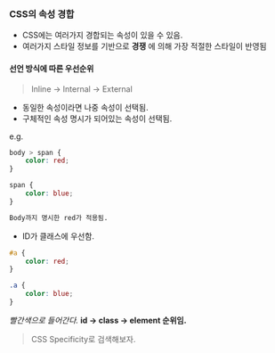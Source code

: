### CSS의 속성 경합 

* CSS에는 여러가지 경합되는 속성이 있을 수 있음. 
* 여러가지 스타일 정보를 기반으로 **경쟁** 에 의해 가장 적절한 스타일이 반영됨

#### 선언 방식에 따른 우선순위 

> Inline -> Internal -> External

* 동일한 속성이라면 나중 속성이 선택됨. 
* 구체적인 속성 명시가 되어있는 속성이 선택됨.

e.g.

```css
body > span {
    color: red;
}

span {
    color: blue;
}

Body까지 명시한 red가 적용됨.
```

* ID가 클래스에 우선함. 

```css
#a {
    color: red;
}

.a {
    color: blue;
}
```
*빨간색으로 들어간다.* **id -> class -> element 순위임.**

> CSS Specificity로 검색해보자.